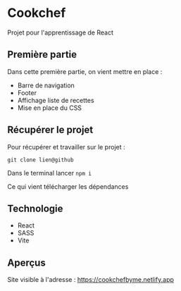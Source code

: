 # Cookchef

Projet pour l'apprentissage de React

## Première partie
Dans cette première partie, on vient mettre en place :

* Barre de navigation
* Footer
* Affichage liste de recettes
* Mise en place du CSS

## Récupérer le projet

Pour récupérer et travailler sur le projet :

`git clone lien@github`

Dans le terminal lancer `npm i`

Ce qui vient télécharger les dépendances

## Technologie 

* React
* SASS
* Vite

## Aperçus

Site visible à l'adresse : https://cookchefbyme.netlify.app